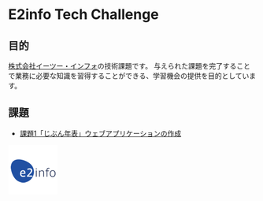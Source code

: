 # E2info Tech Challenge

## 目的

[株式会社イーツー・インフォ](https://www.e2info.co.jp/)の技術課題です。
与えられた課題を完了することで業務に必要な知識を習得することができる、学習機会の提供を目的としています。

## 課題

* [課題1「じぶん年表」ウェブアプリケーションの作成](Challenge1/README.md)

![イーツー・インフォロゴ](https://github.com/e2info/e2info-warehouse/blob/master/images/logo/logo100x100_transparent.png)
